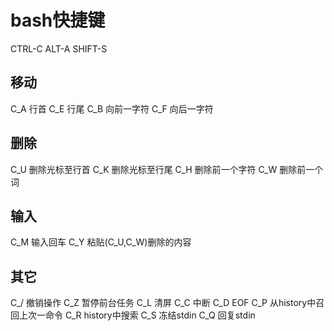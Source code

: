 # bash快捷键
CTRL-C
ALT-A
SHIFT-S

## 移动
C_A 行首
C_E 行尾
C_B 向前一字符
C_F 向后一字符

## 删除
C_U 删除光标至行首
C_K 删除光标至行尾
C_H 删除前一个字符
C_W 删除前一个词

## 输入
C_M 输入回车
C_Y 粘贴(C_U,C_W)删除的内容

## 其它
C_/ 撤销操作
C_Z 暂停前台任务
C_L 清屏
C_C 中断
C_D EOF
C_P 从history中召回上次一命令
C_R history中搜索
C_S 冻结stdin
C_Q 回复stdin
